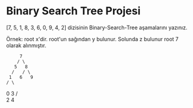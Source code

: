 # Binary Search Tree Projesi

[7, 5, 1, 8, 3, 6, 0, 9, 4, 2] dizisinin Binary-Search-Tree aşamalarını yazınız.

Örnek: root x'dir. root'un sağından y bulunur. Solunda z bulunur
root 7 olarak alınmıştır.

         7
        / \
       5   8
      /   / \
     1   6   9
    / \
   0   3
      / \
     2   4
